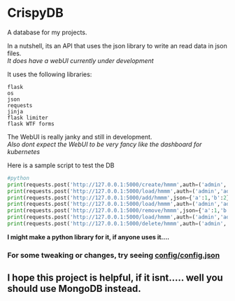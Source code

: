 # CrispyDB
A database for my projects.

In a nutshell, its an API that uses the json library to write an read data in json files.
<br/>
*It does have a webUI currently under development*

It uses the following libraries:
```
flask
os
json
requests
jinja
flask limiter
flask WTF forms
```

The WebUI is really janky and still in development.
<br/>
*Also dont expect the WebUI to be very fancy like the dashboard for kubernetes*

Here is a sample script to test the DB
```python
#python
print(requests.post('http://127.0.0.1:5000/create/hmmm',auth=('admin','admin')).text)
print(requests.post('http://127.0.0.1:5000/load/hmmm',auth=('admin','admin')).text)    
print(requests.post('http://127.0.0.1:5000/add/hmmm',json={'a':1,'b':2},auth=('admin','admin')).text)
print(requests.post('http://127.0.0.1:5000/load/hmmm',auth=('admin','admin')).text)
print(requests.post('http://127.0.0.1:5000/remove/hmmm',json={'a':1,'b':2},auth=('admin','admin')).text)
print(requests.post('http://127.0.0.1:5000/load/hmmm',auth=('admin','admin')).text)
print(requests.post('http://127.0.0.1:5000/delete/hmmm',auth=('admin','admin')).text)
```


**I might make a python library for it, if anyone uses it....**

### For some tweaking or changes, try seeing [config/config.json]('https://github.com/Amazeryogo/CrispyDB/blob/main/config/config.json)
## I hope this project is helpful, if it isnt..... well you should use MongoDB instead.
